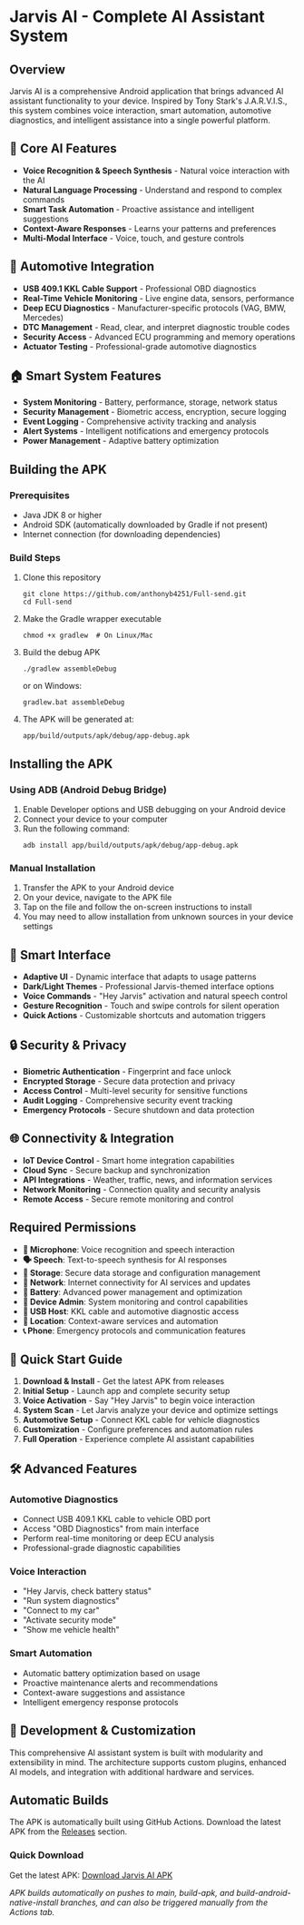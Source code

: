 # Jarvis AI - Complete AI Assistant System

## Overview
Jarvis AI is a comprehensive Android application that brings advanced AI assistant functionality to your device. Inspired by Tony Stark's J.A.R.V.I.S., this system combines voice interaction, smart automation, automotive diagnostics, and intelligent assistance into a single powerful platform.

## 🤖 Core AI Features
- **Voice Recognition & Speech Synthesis** - Natural voice interaction with the AI
- **Natural Language Processing** - Understand and respond to complex commands
- **Smart Task Automation** - Proactive assistance and intelligent suggestions
- **Context-Aware Responses** - Learns your patterns and preferences
- **Multi-Modal Interface** - Voice, touch, and gesture controls

## 🚗 Automotive Integration
- **USB 409.1 KKL Cable Support** - Professional OBD diagnostics
- **Real-Time Vehicle Monitoring** - Live engine data, sensors, performance
- **Deep ECU Diagnostics** - Manufacturer-specific protocols (VAG, BMW, Mercedes)
- **DTC Management** - Read, clear, and interpret diagnostic trouble codes
- **Security Access** - Advanced ECU programming and memory operations
- **Actuator Testing** - Professional-grade automotive diagnostics

## 🏠 Smart System Features
- **System Monitoring** - Battery, performance, storage, network status
- **Security Management** - Biometric access, encryption, secure logging
- **Event Logging** - Comprehensive activity tracking and analysis
- **Alert Systems** - Intelligent notifications and emergency protocols
- **Power Management** - Adaptive battery optimization

## Building the APK

### Prerequisites
- Java JDK 8 or higher
- Android SDK (automatically downloaded by Gradle if not present)
- Internet connection (for downloading dependencies)

### Build Steps
1. Clone this repository
   ```
   git clone https://github.com/anthonyb4251/Full-send.git
   cd Full-send
   ```

2. Make the Gradle wrapper executable
   ```
   chmod +x gradlew  # On Linux/Mac
   ```

3. Build the debug APK
   ```
   ./gradlew assembleDebug
   ```
   or on Windows:
   ```
   gradlew.bat assembleDebug
   ```

4. The APK will be generated at:
   ```
   app/build/outputs/apk/debug/app-debug.apk
   ```

## Installing the APK

### Using ADB (Android Debug Bridge)
1. Enable Developer options and USB debugging on your Android device
2. Connect your device to your computer
3. Run the following command:
   ```
   adb install app/build/outputs/apk/debug/app-debug.apk
   ```

### Manual Installation
1. Transfer the APK to your Android device
2. On your device, navigate to the APK file
3. Tap on the file and follow the on-screen instructions to install
4. You may need to allow installation from unknown sources in your device settings

## 📱 Smart Interface
- **Adaptive UI** - Dynamic interface that adapts to usage patterns
- **Dark/Light Themes** - Professional Jarvis-themed interface options
- **Voice Commands** - "Hey Jarvis" activation and natural speech control
- **Gesture Recognition** - Touch and swipe controls for silent operation
- **Quick Actions** - Customizable shortcuts and automation triggers

## 🔒 Security & Privacy
- **Biometric Authentication** - Fingerprint and face unlock
- **Encrypted Storage** - Secure data protection and privacy
- **Access Control** - Multi-level security for sensitive functions
- **Audit Logging** - Comprehensive security event tracking
- **Emergency Protocols** - Secure shutdown and data protection

## 🌐 Connectivity & Integration
- **IoT Device Control** - Smart home integration capabilities
- **Cloud Sync** - Secure backup and synchronization
- **API Integrations** - Weather, traffic, news, and information services
- **Network Monitoring** - Connection quality and security analysis
- **Remote Access** - Secure remote monitoring and control

## Required Permissions
- **🎤 Microphone**: Voice recognition and speech interaction
- **🗣️ Speech**: Text-to-speech synthesis for AI responses
- **📁 Storage**: Secure data storage and configuration management
- **📡 Network**: Internet connectivity for AI services and updates
- **🔋 Battery**: Advanced power management and optimization
- **📱 Device Admin**: System monitoring and control capabilities
- **🚗 USB Host**: KKL cable and automotive diagnostic access
- **📍 Location**: Context-aware services and automation
- **📞 Phone**: Emergency protocols and communication features

## 🚀 Quick Start Guide
1. **Download & Install** - Get the latest APK from releases
2. **Initial Setup** - Launch app and complete security setup
3. **Voice Activation** - Say "Hey Jarvis" to begin voice interaction
4. **System Scan** - Let Jarvis analyze your device and optimize settings
5. **Automotive Setup** - Connect KKL cable for vehicle diagnostics
6. **Customization** - Configure preferences and automation rules
7. **Full Operation** - Experience complete AI assistant capabilities

## 🛠️ Advanced Features
### Automotive Diagnostics
- Connect USB 409.1 KKL cable to vehicle OBD port
- Access "OBD Diagnostics" from main interface
- Perform real-time monitoring or deep ECU analysis
- Professional-grade diagnostic capabilities

### Voice Interaction
- "Hey Jarvis, check battery status"
- "Run system diagnostics"
- "Connect to my car"
- "Activate security mode"
- "Show me vehicle health"

### Smart Automation
- Automatic battery optimization based on usage
- Proactive maintenance alerts and recommendations
- Context-aware suggestions and assistance
- Intelligent emergency response protocols

## 🔧 Development & Customization
This comprehensive AI assistant system is built with modularity and extensibility in mind. The architecture supports custom plugins, enhanced AI models, and integration with additional hardware and services.

## Automatic Builds
The APK is automatically built using GitHub Actions. Download the latest APK from the [Releases](https://github.com/anthonyb4251/Full-send/releases) section.

### Quick Download
Get the latest APK: [Download Jarvis AI APK](https://github.com/anthonyb4251/Full-send/releases/latest)

*APK builds automatically on pushes to main, build-apk, and build-android-native-install branches, and can also be triggered manually from the Actions tab.*